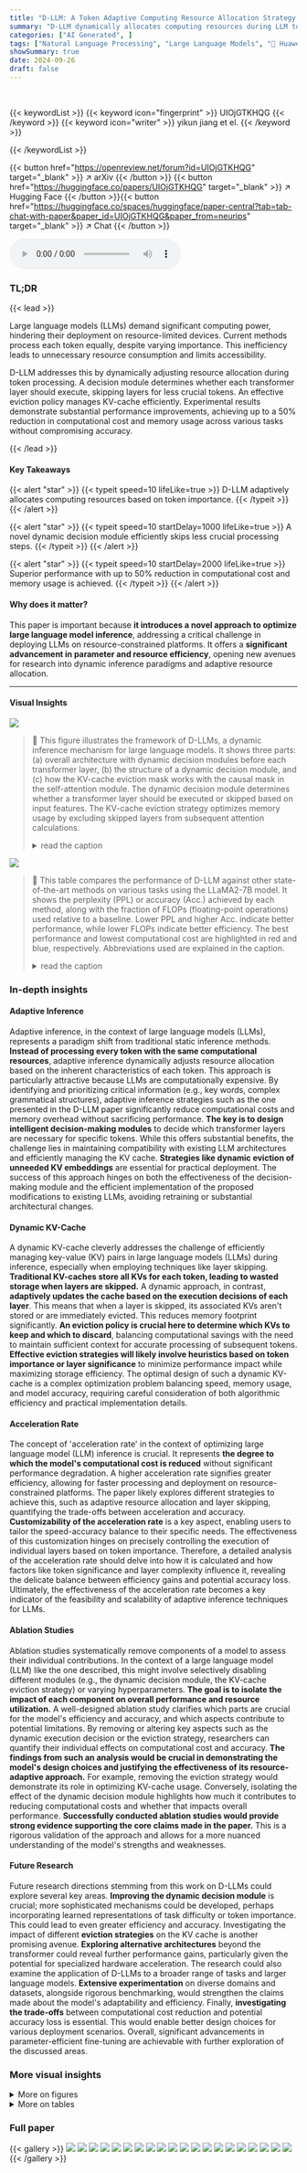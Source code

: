 ```yaml
---
title: "D-LLM: A Token Adaptive Computing Resource Allocation Strategy for Large Language Models"
summary: "D-LLM dynamically allocates computing resources during LLM token processing, reducing computational costs and memory usage by up to 50% without sacrificing accuracy."
categories: ["AI Generated", ]
tags: ["Natural Language Processing", "Large Language Models", "🏢 Huawei Technologies Co., Ltd.",]
showSummary: true
date: 2024-09-26
draft: false
---
```


<br>

{{< keywordList >}}
{{< keyword icon="fingerprint" >}} UIOjGTKHQG {{< /keyword >}}
{{< keyword icon="writer" >}} yikun jiang et el. {{< /keyword >}}
 
{{< /keywordList >}}

{{< button href="https://openreview.net/forum?id=UIOjGTKHQG" target="_blank" >}}
↗ arXiv
{{< /button >}}
{{< button href="https://huggingface.co/papers/UIOjGTKHQG" target="_blank" >}}
↗ Hugging Face
{{< /button >}}{{< button href="https://huggingface.co/spaces/huggingface/paper-central?tab=tab-chat-with-paper&paper_id=UIOjGTKHQG&paper_from=neurips" target="_blank" >}}
↗ Chat
{{< /button >}}




<audio controls>
    <source src="https://ai-paper-reviewer.com/UIOjGTKHQG/podcast.wav" type="audio/wav">
    Your browser does not support the audio element.
</audio>


### TL;DR


{{< lead >}}

Large language models (LLMs) demand significant computing power, hindering their deployment on resource-limited devices. Current methods process each token equally, despite varying importance. This inefficiency leads to unnecessary resource consumption and limits accessibility. 



D-LLM addresses this by dynamically adjusting resource allocation during token processing.  A decision module determines whether each transformer layer should execute, skipping layers for less crucial tokens. An effective eviction policy manages KV-cache efficiently.  Experimental results demonstrate substantial performance improvements, achieving up to a 50% reduction in computational cost and memory usage across various tasks without compromising accuracy.

{{< /lead >}}


#### Key Takeaways

{{< alert "star" >}}
{{< typeit speed=10 lifeLike=true >}} D-LLM adaptively allocates computing resources based on token importance. {{< /typeit >}}
{{< /alert >}}

{{< alert "star" >}}
{{< typeit speed=10 startDelay=1000 lifeLike=true >}} A novel dynamic decision module efficiently skips less crucial processing steps. {{< /typeit >}}
{{< /alert >}}

{{< alert "star" >}}
{{< typeit speed=10 startDelay=2000 lifeLike=true >}} Superior performance with up to 50% reduction in computational cost and memory usage is achieved. {{< /typeit >}}
{{< /alert >}}

#### Why does it matter?
This paper is important because **it introduces a novel approach to optimize large language model inference**, addressing a critical challenge in deploying LLMs on resource-constrained platforms.  It offers a **significant advancement in parameter and resource efficiency**, opening new avenues for research into dynamic inference paradigms and adaptive resource allocation.

------
#### Visual Insights



![](https://ai-paper-reviewer.com/UIOjGTKHQG/figures_4_1.jpg)

> 🔼 This figure illustrates the framework of D-LLMs, a dynamic inference mechanism for large language models.  It shows three parts: (a) overall architecture with dynamic decision modules before each transformer layer, (b) the structure of a dynamic decision module, and (c) how the KV-cache eviction mask works with the causal mask in the self-attention module. The dynamic decision module determines whether a transformer layer should be executed or skipped based on input features.  The KV-cache eviction strategy optimizes memory usage by excluding skipped layers from subsequent attention calculations.
> <details>
> <summary>read the caption</summary>
> Figure 1: The framework the proposed D-LLMs. The inference paradigm of dynamic decisions for transformer layers is shown in Fig. 1a. The design of dynamic execution decision modules is shown in Fig. 1b. The mask in multi-head self-attention with eviction strategy is shown in Fig. 1c.
> </details>





![](https://ai-paper-reviewer.com/UIOjGTKHQG/tables_6_1.jpg)

> 🔼 This table compares the performance of D-LLM against other state-of-the-art methods on various tasks using the LLaMA2-7B model.  It shows the perplexity (PPL) or accuracy (Acc.) achieved by each method, along with the fraction of FLOPs (floating-point operations) used relative to a baseline. Lower PPL and higher Acc. indicate better performance, while lower FLOPs indicate better efficiency. The best performance and lowest computational cost are highlighted in red and blue, respectively.  Abbreviations used are explained in the caption.
> <details>
> <summary>read the caption</summary>
> Table 1: Performance Comparison on different tasks under Few-shot Settings based on LLaMA2-7B. Sh. Lla. PPL refers to Shortened-LLaMA applying PPL metric. Sh. Lla. Tay. refers to Shortened-LLaMA applying Taylor metric. Ada-Inf. refers to Ada-Infer. For convenience, we mark the best performance in red and the lowest computational cost in blue.
> </details>





### In-depth insights


#### Adaptive Inference
Adaptive inference, in the context of large language models (LLMs), represents a paradigm shift from traditional static inference methods.  **Instead of processing every token with the same computational resources**, adaptive inference dynamically adjusts resource allocation based on the inherent characteristics of each token. This approach is particularly attractive because LLMs are computationally expensive. By identifying and prioritizing critical information (e.g., key words, complex grammatical structures), adaptive inference strategies such as the one presented in the D-LLM paper significantly reduce computational costs and memory overhead without sacrificing performance.  **The key is to design intelligent decision-making modules** to decide which transformer layers are necessary for specific tokens.  While this offers substantial benefits, the challenge lies in maintaining compatibility with existing LLM architectures and efficiently managing the KV cache. **Strategies like dynamic eviction of unneeded KV embeddings** are essential for practical deployment.  The success of this approach hinges on both the effectiveness of the decision-making module and the efficient implementation of the proposed modifications to existing LLMs, avoiding retraining or substantial architectural changes.

#### Dynamic KV-Cache
A dynamic KV-cache cleverly addresses the challenge of efficiently managing key-value (KV) pairs in large language models (LLMs) during inference, especially when employing techniques like layer skipping.  **Traditional KV-caches store all KVs for each token, leading to wasted storage when layers are skipped.** A dynamic approach, in contrast, **adaptively updates the cache based on the execution decisions of each layer**.  This means that when a layer is skipped, its associated KVs aren't stored or are immediately evicted.  This reduces memory footprint significantly.  **An eviction policy is crucial here to determine which KVs to keep and which to discard**, balancing computational savings with the need to maintain sufficient context for accurate processing of subsequent tokens.  **Effective eviction strategies will likely involve heuristics based on token importance or layer significance** to minimize performance impact while maximizing storage efficiency.  The optimal design of such a dynamic KV-cache is a complex optimization problem balancing speed, memory usage, and model accuracy, requiring careful consideration of both algorithmic efficiency and practical implementation details.

#### Acceleration Rate
The concept of 'acceleration rate' in the context of optimizing large language model (LLM) inference is crucial.  It represents **the degree to which the model's computational cost is reduced** without significant performance degradation.  A higher acceleration rate signifies greater efficiency, allowing for faster processing and deployment on resource-constrained platforms.  The paper likely explores different strategies to achieve this, such as adaptive resource allocation and layer skipping, quantifying the trade-offs between acceleration and accuracy.  **Customizability of the acceleration rate** is a key aspect, enabling users to tailor the speed-accuracy balance to their specific needs.  The effectiveness of this customization hinges on precisely controlling the execution of individual layers based on token importance.  Therefore, a detailed analysis of the acceleration rate should delve into how it is calculated and how factors like token significance and layer complexity influence it, revealing the delicate balance between efficiency gains and potential accuracy loss.  Ultimately, the effectiveness of the acceleration rate becomes a key indicator of the feasibility and scalability of adaptive inference techniques for LLMs.

#### Ablation Studies
Ablation studies systematically remove components of a model to assess their individual contributions.  In the context of a large language model (LLM) like the one described, this might involve selectively disabling different modules (e.g., the dynamic decision module, the KV-cache eviction strategy) or varying hyperparameters. **The goal is to isolate the impact of each component on overall performance and resource utilization.**  A well-designed ablation study clarifies which parts are crucial for the model's efficiency and accuracy, and which aspects contribute to potential limitations.  By removing or altering key aspects such as the dynamic execution decision or the eviction strategy, researchers can quantify their individual effects on computational cost and accuracy. **The findings from such an analysis would be crucial in demonstrating the model's design choices and justifying the effectiveness of its resource-adaptive approach.** For example, removing the eviction strategy would demonstrate its role in optimizing KV-cache usage.  Conversely, isolating the effect of the dynamic decision module highlights how much it contributes to reducing computational costs and whether that impacts overall performance. **Successfully conducted ablation studies would provide strong evidence supporting the core claims made in the paper.**  This is a rigorous validation of the approach and allows for a more nuanced understanding of the model's strengths and weaknesses.

#### Future Research
Future research directions stemming from this work on D-LLMs could explore several key areas.  **Improving the dynamic decision module** is crucial; more sophisticated mechanisms could be developed, perhaps incorporating learned representations of task difficulty or token importance.  This could lead to even greater efficiency and accuracy.  Investigating the impact of different **eviction strategies** on the KV cache is another promising avenue.  **Exploring alternative architectures** beyond the transformer could reveal further performance gains, particularly given the potential for specialized hardware acceleration. The research could also examine the application of D-LLMs to a broader range of tasks and larger language models. **Extensive experimentation** on diverse domains and datasets, alongside rigorous benchmarking, would strengthen the claims made about the model's adaptability and efficiency. Finally, **investigating the trade-offs** between computational cost reduction and potential accuracy loss is essential.  This would enable better design choices for various deployment scenarios. Overall, significant advancements in parameter-efficient fine-tuning are achievable with further exploration of the discussed areas.


### More visual insights

<details>
<summary>More on figures
</summary>


![](https://ai-paper-reviewer.com/UIOjGTKHQG/figures_5_1.jpg)

> 🔼 This figure compares the performance (accuracy or perplexity) against computational cost (FLOPs) for three different datasets (MaWPS, OBQA, and SAMSum) using D-LLMs and other methods (LoRA, Shortened-LLaMA, Ada-Infer, MoD). It demonstrates that D-LLMs achieve a good balance between performance and reduced computational cost, showing superior performance with around 40-60% less FLOPs compared to the baseline.
> <details>
> <summary>read the caption</summary>
> Figure 2: The performance against computational cost of D-LLMs on three datasets. The figures show that reducing around 40% to 60% computational cost achieves the best trade-off.
> </details>



![](https://ai-paper-reviewer.com/UIOjGTKHQG/figures_8_1.jpg)

> 🔼 This figure visualizes the execution ratios of different grammatical terms across various layers of the D-LLM model.  Each subplot represents a different layer, showing the distribution of execution ratios for number/math symbols (blue), subject terms (red), and modal verbs (green). The distance from the center of each circle indicates the execution ratio, with points closer to the edge having a higher execution ratio.  The overall distribution of execution ratios for each grammatical category provides insights into the role of different layers in processing various linguistic elements.
> <details>
> <summary>read the caption</summary>
> Figure 3: Execution ratios on different layers of three grammatical terms. Blue dots refer to number and math symbols, e.g., '1, +, ×'. Red dots refer to subject terms, e.g., 'She, He, They'. Green dots refer to modal verbs, e.g., ‘may, should, might'. The distance of a dot to the center represents executing ratio. The red circle is probability of 100% and the blue circle is the average ratios.
> </details>



![](https://ai-paper-reviewer.com/UIOjGTKHQG/figures_8_2.jpg)

> 🔼 This figure visualizes the execution ratios of different layers in the D-LLM model for various tasks and questions.  Panel (a) shows a heatmap illustrating the average execution ratios across layers for different benchmark datasets.  Warmer colors indicate higher execution ratios, suggesting that certain layers are used more frequently for specific tasks. Panel (b) presents line graphs showing the execution ratios across layers for six example questions from the MMLU benchmark. The lines reveal how the utilization of different layers varies depending on the specific question, reflecting task complexity and information content.
> <details>
> <summary>read the caption</summary>
> Figure 4: The execution ratios of different layers visualizations on Benchmarks and Questions. Fig. 4a shows the execution ratios of different benchmarks on respective layers. A deeper color refers to a higher execution ratios. Fig. 4b shows six standard questions' execution ratios over layers from MMLU. The Y-axis is the execution ratios and X-axis is the layer index.
> </details>



![](https://ai-paper-reviewer.com/UIOjGTKHQG/figures_8_3.jpg)

> 🔼 This figure visualizes the execution ratios of different layers in the D-LLM model for various tasks and questions.  Panel (a) shows the execution ratios across layers for different benchmark datasets, revealing that different types of tasks (e.g., Q&A, summarization, common sense reasoning) utilize different layers to varying degrees. Panel (b) further illustrates this point by showing the execution ratios for individual questions from the MMLU benchmark, highlighting that similar questions tend to have similar layer usage patterns. This demonstrates the adaptive nature of the D-LLM's resource allocation strategy.
> <details>
> <summary>read the caption</summary>
> Figure 4: The execution ratios of different layers visualizations on Benchmarks and Questions. Fig. 4a shows the execution ratios of different benchmarks on respective layers. A deeper color refers to a higher execution ratios. Fig. 4b shows six standard questions' execution ratios over layers from MMLU. The Y-axis is the execution ratios and X-axis is the layer index.
> </details>



![](https://ai-paper-reviewer.com/UIOjGTKHQG/figures_13_1.jpg)

> 🔼 This figure visualizes the difference in layer execution patterns between simple and complex tasks using the D-LLM model.  The top half shows the execution pattern for the question, 'How can I develop my critical thinking skills?', while the bottom half shows the pattern for the more complex question, 'Can you explain Fermat's Last Theorem?' The figure uses a heatmap to represent layer execution decisions for each token, where filled blocks indicate that a layer was executed for that token, and empty blocks indicate that it was skipped.  The difference in execution patterns highlights the adaptive nature of D-LLM, showing how it utilizes more layers for more complex tasks.
> <details>
> <summary>read the caption</summary>
> Figure 5: The transformer layers to be executed for tasks of different difficulties in D-LLMs. fig. 5a is the execution decisions, when D-LLM answers 'How can I develop my critical thinking skills?'. fig. 5b is the execution decisions, when D-LLM answers 'Can you explain Fermat's Last Theorem?'. The second question is more difficulty than the first one, therefore, utilizing more transformer layers. A filled block refers to a token executing the corresponding layer, while an empty block refers to a token skipping the corresponding layer.
> </details>



![](https://ai-paper-reviewer.com/UIOjGTKHQG/figures_14_1.jpg)

> 🔼 This figure visualizes the execution ratios of layers under different computational costs for the MaWPS and OBQA datasets.  The vertical axis represents the computational cost (ranging from 27% to 80%), and the horizontal axis represents the layer indices (from 2 to 30). Each cell in the heatmap displays the execution ratio of a specific layer at a given computational cost. Darker colors indicate that a higher proportion of tokens execute that layer at that cost, while lighter colors indicate that a smaller proportion of tokens execute that layer.
> <details>
> <summary>read the caption</summary>
> Figure 6: Execution Decisions over Layers under different ratios on MaWPS and OBQA. The vertical coordinate is the computational cost. The horizontal coordinate is the indices of layers. A dark color refers to most tokens execute the layer, while a light color refers to most tokens skip the layer.
> </details>



</details>




<details>
<summary>More on tables
</summary>


![](https://ai-paper-reviewer.com/UIOjGTKHQG/tables_7_1.jpg)
> 🔼 This table compares the performance of D-LLM against other methods (MoD, Shortened-LLaMA with PPL and Taylor metrics, Ada-Infer) on various tasks (Q&A, Math, Common Sense Reasoning) using the LLaMA2-7B model.  It shows the perplexity (PPL) or accuracy (Acc.) and FLOPs (floating-point operations) for each method across multiple datasets. The best performance and lowest computational cost are highlighted for each dataset.
> <details>
> <summary>read the caption</summary>
> Table 1: Performance Comparison on different tasks under Few-shot Settings based on LLaMA2-7B. Sh. Lla. PPL refers to Shortened-LLaMA applying PPL metric. Sh. Lla. Tay. refers to Shortened-LLaMA applying Taylor metric. Ada-Inf. refers to Ada-Infer. For convenience, we mark the best performance in red and the lowest computational cost in blue.
> </details>

![](https://ai-paper-reviewer.com/UIOjGTKHQG/tables_7_2.jpg)
> 🔼 This table presents the results of ablation studies conducted to determine the optimal number of reserved tokens (m) in the D-LLMs' KV-cache eviction strategy.  The experiments measure the impact of varying the number of reserved tokens (m = 0, 1, 2, 4, 8) on perplexity (PPL) for the SAMSum task and accuracy (Acc.) for the SIQA task, while maintaining a consistent computational cost (FLOPs). The optimal value of m is selected based on the best performance (lowest PPL and highest Acc.) observed for each task.
> <details>
> <summary>read the caption</summary>
> Table 3: The parameter analysis on numbers of reserved tokens not participate in dynamic inference.
> </details>

![](https://ai-paper-reviewer.com/UIOjGTKHQG/tables_14_1.jpg)
> 🔼 This table presents the accuracy and perplexity results for three different benchmarks (MaWPS, OBQA, and SAMSum) under various levels of computational cost (expressed as a fraction of FLOPs). It shows the trade-off between model accuracy/perplexity and computational resource usage, demonstrating the effectiveness of the D-LLMs approach in achieving high accuracy/low perplexity with reduced computational cost.  The results illustrate that D-LLMs can significantly reduce computational cost while maintaining competitive performance compared to a baseline model.
> <details>
> <summary>read the caption</summary>
> Table 4: The accuracy against computational cost on MaWPS, OBQA, and SAMSum datasets.
> </details>

![](https://ai-paper-reviewer.com/UIOjGTKHQG/tables_15_1.jpg)
> 🔼 This table shows the accuracy and computational cost (represented by FLOPs) obtained by D-LLMs on the MaWPS dataset under different values of hyperparameter α (0.1, 1, and 10).  The target acceleration ratio (Ω) is varied from 0.5 to 0.9.  It demonstrates the effect of this hyperparameter on the model's performance and resource consumption.
> <details>
> <summary>read the caption</summary>
> Table 5: The accuracy and computational cost against hyper-parameter α on MaWPS dataset.
> </details>

![](https://ai-paper-reviewer.com/UIOjGTKHQG/tables_15_2.jpg)
> 🔼 This table presents a comparison of the overhead introduced by the decision modules in D-LLMs against the base LLM. It shows that the decision modules are parameter-efficient, adding only a small percentage to the total parameters and FLOPs of the LLM.  The table also details the increases in training and inference memory usage, as well as the additional latency introduced per block.
> <details>
> <summary>read the caption</summary>
> Table 6: Overhead information of decision modules in D-LLMs.
> </details>

</details>




### Full paper

{{< gallery >}}
<img src="https://ai-paper-reviewer.com/UIOjGTKHQG/1.png" class="grid-w50 md:grid-w33 xl:grid-w25" />
<img src="https://ai-paper-reviewer.com/UIOjGTKHQG/2.png" class="grid-w50 md:grid-w33 xl:grid-w25" />
<img src="https://ai-paper-reviewer.com/UIOjGTKHQG/3.png" class="grid-w50 md:grid-w33 xl:grid-w25" />
<img src="https://ai-paper-reviewer.com/UIOjGTKHQG/4.png" class="grid-w50 md:grid-w33 xl:grid-w25" />
<img src="https://ai-paper-reviewer.com/UIOjGTKHQG/5.png" class="grid-w50 md:grid-w33 xl:grid-w25" />
<img src="https://ai-paper-reviewer.com/UIOjGTKHQG/6.png" class="grid-w50 md:grid-w33 xl:grid-w25" />
<img src="https://ai-paper-reviewer.com/UIOjGTKHQG/7.png" class="grid-w50 md:grid-w33 xl:grid-w25" />
<img src="https://ai-paper-reviewer.com/UIOjGTKHQG/8.png" class="grid-w50 md:grid-w33 xl:grid-w25" />
<img src="https://ai-paper-reviewer.com/UIOjGTKHQG/9.png" class="grid-w50 md:grid-w33 xl:grid-w25" />
<img src="https://ai-paper-reviewer.com/UIOjGTKHQG/10.png" class="grid-w50 md:grid-w33 xl:grid-w25" />
<img src="https://ai-paper-reviewer.com/UIOjGTKHQG/11.png" class="grid-w50 md:grid-w33 xl:grid-w25" />
<img src="https://ai-paper-reviewer.com/UIOjGTKHQG/12.png" class="grid-w50 md:grid-w33 xl:grid-w25" />
<img src="https://ai-paper-reviewer.com/UIOjGTKHQG/13.png" class="grid-w50 md:grid-w33 xl:grid-w25" />
<img src="https://ai-paper-reviewer.com/UIOjGTKHQG/14.png" class="grid-w50 md:grid-w33 xl:grid-w25" />
<img src="https://ai-paper-reviewer.com/UIOjGTKHQG/15.png" class="grid-w50 md:grid-w33 xl:grid-w25" />
<img src="https://ai-paper-reviewer.com/UIOjGTKHQG/16.png" class="grid-w50 md:grid-w33 xl:grid-w25" />
<img src="https://ai-paper-reviewer.com/UIOjGTKHQG/17.png" class="grid-w50 md:grid-w33 xl:grid-w25" />
<img src="https://ai-paper-reviewer.com/UIOjGTKHQG/18.png" class="grid-w50 md:grid-w33 xl:grid-w25" />
<img src="https://ai-paper-reviewer.com/UIOjGTKHQG/19.png" class="grid-w50 md:grid-w33 xl:grid-w25" />
<img src="https://ai-paper-reviewer.com/UIOjGTKHQG/20.png" class="grid-w50 md:grid-w33 xl:grid-w25" />
{{< /gallery >}}